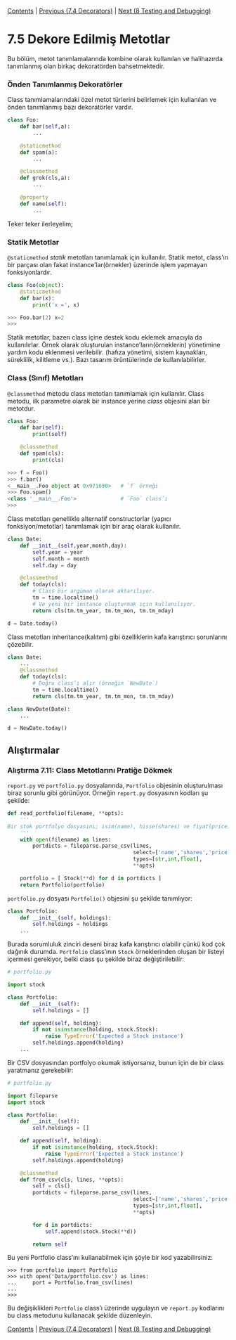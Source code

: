 [Contents](../Contents.md) \| [Previous (7.4 Decorators)](04_Function_decorators.md) \| [Next (8 Testing and Debugging)](../08_Testing_debugging/00_Overview.md)


# 7.5 Dekore Edilmiş Metotlar

Bu bölüm, metot tanımlamalarında kombine olarak kullanılan ve halihazırda tanımlanmış olan birkaç dekoratörden bahsetmektedir.

### Önden Tanımlanmış Dekoratörler

Class tanımlamalarındaki özel metot türlerini belirlemek için kullanılan ve önden tanımlanmış bazı dekoratörler vardır.

```python
class Foo:
    def bar(self,a):
        ...

    @staticmethod
    def spam(a):
        ...

    @classmethod
    def grok(cls,a):
        ...

    @property
    def name(self):
        ...
```

Teker teker ilerleyelim;

### Statik Metotlar

`@staticmethod` *statik* metotları tanımlamak için kullanılır. Statik metot, class’ın bir parçası olan fakat instance’lar(örnekler) üzerinde işlem yapmayan fonksiyonlardır.

```python
class Foo(object):
    @staticmethod
    def bar(x):
        print('x =', x)

>>> Foo.bar(2) x=2
>>>
```

Statik metotlar, bazen class içine destek kodu eklemek amacıyla da kullanılırlar. Örnek olarak oluşturulan instance’ların(örneklerin) yönetimine yardım kodu eklenmesi verilebilir. (hafıza yönetimi, sistem kaynakları, süreklilik, kilitleme vs.). Bazı tasarım örüntülerinde de kullanılabilirler.

### Class (Sınıf) Metotları

`@classmethod` metodu class metotları tanımlamak için kullanılır. Class metodu, ilk parametre olarak bir instance yerine *class* objesini alan bir metotdur.

```python
class Foo:
    def bar(self):
        print(self)

    @classmethod
    def spam(cls):
        print(cls)

>>> f = Foo()
>>> f.bar()
<__main__.Foo object at 0x971690>   # `f` örneği
>>> Foo.spam()
<class '__main__.Foo'>              # `Foo` class’ı
>>>
```

Class metotları genellikle alternatif constructorlar (yapıcı fonksiyon/metotlar) tanımlamak için bir araç olarak kullanılır.


```python
class Date:
    def __init__(self,year,month,day):
        self.year = year
        self.month = month
        self.day = day

    @classmethod
    def today(cls):
        # Class bir argüman olarak aktarılıyor.
        tm = time.localtime()
        # Ve yeni bir instance oluşturmak için kullanılıyor.
        return cls(tm.tm_year, tm.tm_mon, tm.tm_mday)

d = Date.today()
```

Class metotları inheritance(kalıtım) gibi özelliklerin kafa karıştırıcı sorunlarını çözebilir.

```python
class Date:
    ...
    @classmethod
    def today(cls):
        # Doğru class’ı alır (örneğin `NewDate`)
        tm = time.localtime()
        return cls(tm.tm_year, tm.tm_mon, tm.tm_mday)

class NewDate(Date):
    ...

d = NewDate.today()
```

## Alıştırmalar

### Alıştırma 7.11: Class Metotlarını Pratiğe Dökmek

`report.py` ve `portfolio.py` dosyalarında, `Portfolio` objesinin oluşturulması biraz sorunlu gibi görünüyor. Örneğin `report.py` dosyasının kodları şu şekilde:

```python
def read_portfolio(filename, **opts):
    '''
Bir stok portfolyo dosyasını; isim(name), hisse(shares) ve fiyat(price) anahtarlarına sahip bir sözlük listesine aktarma.
    '''
    with open(filename) as lines:
        portdicts = fileparse.parse_csv(lines,
                                        select=['name','shares','price'],
                                        types=[str,int,float],
                                        **opts)

    portfolio = [ Stock(**d) for d in portdicts ]
    return Portfolio(portfolio)
```

`portfolio.py` dosyası `Portfolio()` objesini şu şekilde tanımlıyor:

```python
class Portfolio:
    def __init__(self, holdings):
        self.holdings = holdings
    ...
```

Burada sorumluluk zinciri deseni biraz kafa karıştırıcı olabilir çünkü kod çok dağınık durumda. `Portfolio` class’ının `Stock` örneklerinden oluşan bir listeyi içermesi gerekiyor, belki class şu şekilde biraz değiştirilebilir:

```python
# portfolio.py

import stock

class Portfolio:
    def __init__(self):
        self.holdings = []

    def append(self, holding):
        if not isinstance(holding, stock.Stock):
            raise TypeError('Expected a Stock instance')
        self.holdings.append(holding)
    ...
```

Bir CSV dosyasından portfolyo okumak istiyorsanız, bunun için de bir class yaratmanız gerekebilir:

```python
# portfolio.py

import fileparse
import stock

class Portfolio:
    def __init__(self):
        self.holdings = []

    def append(self, holding):
        if not isinstance(holding, stock.Stock):
            raise TypeError('Expected a Stock instance')
        self.holdings.append(holding)

    @classmethod
    def from_csv(cls, lines, **opts):
        self = cls()
        portdicts = fileparse.parse_csv(lines,
                                        select=['name','shares','price'],
                                        types=[str,int,float],
                                        **opts)

        for d in portdicts:
            self.append(stock.Stock(**d))

        return self
```

Bu yeni Portfolio class’ını kullanabilmek için şöyle bir kod yazabilirsiniz:

```
>>> from portfolio import Portfolio
>>> with open('Data/portfolio.csv') as lines:
...     port = Portfolio.from_csv(lines)
...
>>>
```

Bu değişiklikleri `Portfolio` class’ı üzerinde uygulayın ve `report.py` kodlarını bu class metodunu kullanacak şekilde düzenleyin.

[Contents](../Contents.md) \| [Previous (7.4 Decorators)](04_Function_decorators.md) \| [Next (8 Testing and Debugging)](../08_Testing_debugging/00_Overview.md)


